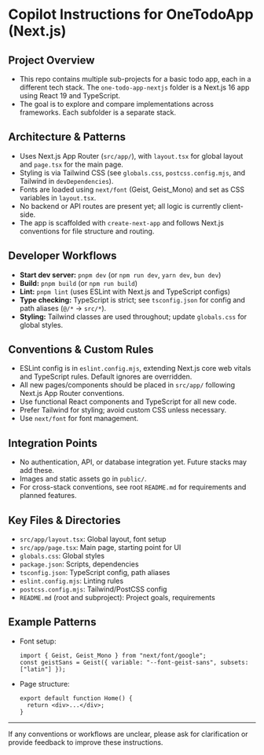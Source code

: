 # Copilot Instructions for OneTodoApp (Next.js)

## Project Overview
- This repo contains multiple sub-projects for a basic todo app, each in a different tech stack. The `one-todo-app-nextjs` folder is a Next.js 16 app using React 19 and TypeScript.
- The goal is to explore and compare implementations across frameworks. Each subfolder is a separate stack.

## Architecture & Patterns
- Uses Next.js App Router (`src/app/`), with `layout.tsx` for global layout and `page.tsx` for the main page.
- Styling is via Tailwind CSS (see `globals.css`, `postcss.config.mjs`, and Tailwind in `devDependencies`).
- Fonts are loaded using `next/font` (Geist, Geist_Mono) and set as CSS variables in `layout.tsx`.
- No backend or API routes are present yet; all logic is currently client-side.
- The app is scaffolded with `create-next-app` and follows Next.js conventions for file structure and routing.

## Developer Workflows
- **Start dev server:** `pnpm dev` (or `npm run dev`, `yarn dev`, `bun dev`)
- **Build:** `pnpm build` (or `npm run build`)
- **Lint:** `pnpm lint` (uses ESLint with Next.js and TypeScript configs)
- **Type checking:** TypeScript is strict; see `tsconfig.json` for config and path aliases (`@/*` → `src/*`).
- **Styling:** Tailwind classes are used throughout; update `globals.css` for global styles.

## Conventions & Custom Rules
- ESLint config is in `eslint.config.mjs`, extending Next.js core web vitals and TypeScript rules. Default ignores are overridden.
- All new pages/components should be placed in `src/app/` following Next.js App Router conventions.
- Use functional React components and TypeScript for all new code.
- Prefer Tailwind for styling; avoid custom CSS unless necessary.
- Use `next/font` for font management.

## Integration Points
- No authentication, API, or database integration yet. Future stacks may add these.
- Images and static assets go in `public/`.
- For cross-stack conventions, see root `README.md` for requirements and planned features.

## Key Files & Directories
- `src/app/layout.tsx`: Global layout, font setup
- `src/app/page.tsx`: Main page, starting point for UI
- `globals.css`: Global styles
- `package.json`: Scripts, dependencies
- `tsconfig.json`: TypeScript config, path aliases
- `eslint.config.mjs`: Linting rules
- `postcss.config.mjs`: Tailwind/PostCSS config
- `README.md` (root and subproject): Project goals, requirements

## Example Patterns
- Font setup:
  ```tsx
  import { Geist, Geist_Mono } from "next/font/google";
  const geistSans = Geist({ variable: "--font-geist-sans", subsets: ["latin"] });
  ```
- Page structure:
  ```tsx
  export default function Home() {
    return <div>...</div>;
  }
  ```

---

If any conventions or workflows are unclear, please ask for clarification or provide feedback to improve these instructions.